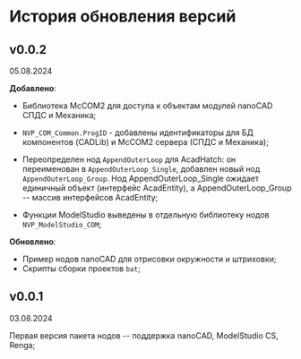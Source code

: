 # История обновления версий

## v0.0.2

05.08.2024

**Добавлено**:

* Библиотека McCOM2 для доступа к объектам модулей nanoCAD СПДС и Механика;

* `NVP_COM_Common.ProgID` - добавлены идентификаторы для БД компонентов (CADLib) и McCOM2 сервера (СПДС и Механика);

* Переопределен нод `AppendOuterLoop` для AcadHatch: он переименован в `AppendOuterLoop_Single`, добавлен новый нод `AppendOuterLoop_Group`. Нод AppendOuterLoop_Single ожидает единичный объект (интерфейс AcadEntity), а AppendOuterLoop_Group -- массив интерфейсов AcadEntity;

* Функции ModelStudio выведены в отдельную библиотеку нодов `NVP_ModelStudio_COM`;

**Обновлено**:

* Пример нодов nanoCAD для отрисовки окружности и штриховки;
* Скрипты сборки проектов `bat`;

## v0.0.1

03.08.2024

Первая версия пакета нодов -- поддержка nanoCAD, ModelStudio CS, Renga;
